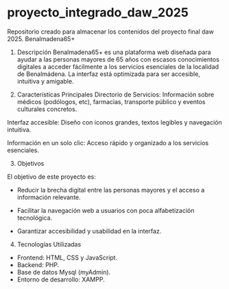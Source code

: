 # proyecto_integrado_daw_2025
Repositorio creado para almacenar los contenidos del proyecto final daw 2025.
Benalmadena65+

1. Descripción
Benalmadena65+ es una plataforma web diseñada para ayudar a las personas mayores de 65 años con escasos conocimientos digitales a acceder fácilmente a los servicios esenciales de la localidad de Benalmádena. 
La interfaz está optimizada para ser accesible, intuitiva y amigable.

2. Características Principales
Directorio de Servicios: Información sobre médicos (podólogos, etc), farmacias, transporte público y eventos culturales concretos.

Interfaz accesible: Diseño con iconos grandes, textos legibles y navegación intuitiva.

Información en un solo clic: Acceso rápido y organizado a los servicios esenciales.

3. Objetivos

El objetivo de este proyecto es:

- Reducir la brecha digital entre las personas mayores y el acceso a información relevante.

- Facilitar la navegación web a usuarios con poca alfabetización tecnológica.

- Garantizar accesibilidad y usabilidad en la interfaz.

4. Tecnologías Utilizadas

- Frontend: HTML, CSS y JavaScript.
- Backend: PHP.
- Base de datos Mysql (myAdmin).
- Entorno de desarrollo: XAMPP.

 
